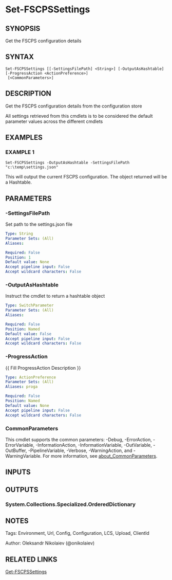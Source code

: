 ﻿---
external help file: fscps.tools-help.xml
Module Name: fscps.tools
online version:
schema: 2.0.0
---

# Set-FSCPSSettings

## SYNOPSIS
Get the FSCPS configuration details

## SYNTAX

```
Set-FSCPSSettings [[-SettingsFilePath] <String>] [-OutputAsHashtable] [-ProgressAction <ActionPreference>]
 [<CommonParameters>]
```

## DESCRIPTION
Get the FSCPS configuration details from the configuration store

All settings retrieved from this cmdlets is to be considered the default parameter values across the different cmdlets

## EXAMPLES

### EXAMPLE 1
```
Set-FSCPSSettings -OutputAsHashtable -SettingsFilePath "c:\temp\settings.json"
```

This will output the current FSCPS configuration.
The object returned will be a Hashtable.

## PARAMETERS

### -SettingsFilePath
Set path to the settings.json file

```yaml
Type: String
Parameter Sets: (All)
Aliases:

Required: False
Position: 1
Default value: None
Accept pipeline input: False
Accept wildcard characters: False
```

### -OutputAsHashtable
Instruct the cmdlet to return a hashtable object

```yaml
Type: SwitchParameter
Parameter Sets: (All)
Aliases:

Required: False
Position: Named
Default value: False
Accept pipeline input: False
Accept wildcard characters: False
```

### -ProgressAction
{{ Fill ProgressAction Description }}

```yaml
Type: ActionPreference
Parameter Sets: (All)
Aliases: proga

Required: False
Position: Named
Default value: None
Accept pipeline input: False
Accept wildcard characters: False
```

### CommonParameters
This cmdlet supports the common parameters: -Debug, -ErrorAction, -ErrorVariable, -InformationAction, -InformationVariable, -OutVariable, -OutBuffer, -PipelineVariable, -Verbose, -WarningAction, and -WarningVariable. For more information, see [about_CommonParameters](http://go.microsoft.com/fwlink/?LinkID=113216).

## INPUTS

## OUTPUTS

### System.Collections.Specialized.OrderedDictionary
## NOTES
Tags: Environment, Url, Config, Configuration, LCS, Upload, ClientId

Author: Oleksandr Nikolaiev (@onikolaiev)

## RELATED LINKS

[Get-FSCPSSettings]()

